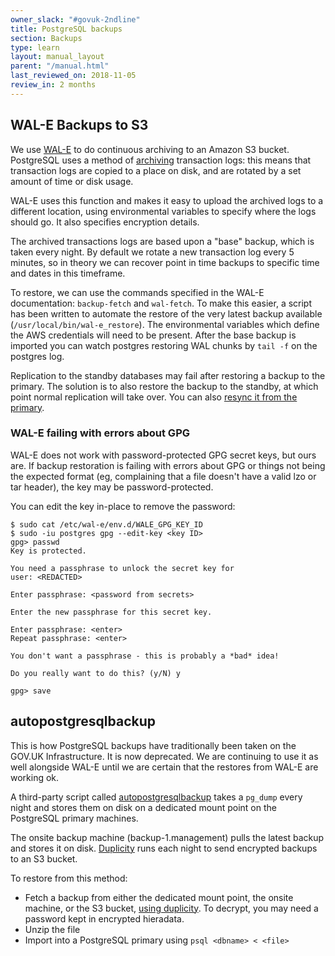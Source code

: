 ```yaml
---
owner_slack: "#govuk-2ndline"
title: PostgreSQL backups
section: Backups
type: learn
layout: manual_layout
parent: "/manual.html"
last_reviewed_on: 2018-11-05
review_in: 2 months
---
```


## WAL-E Backups to S3

We use [WAL-E][wal-e] to do continuous archiving to an Amazon S3 bucket.
PostgreSQL uses a method of [archiving][archiving] transaction logs: this means that transaction
logs are copied to a place on disk, and are rotated by a set amount of time or disk usage.

WAL-E uses this function and makes it easy to upload the archived logs to a different location, using
environmental variables to specify where the logs should go. It also specifies encryption details.

The archived transactions logs are based upon a "base" backup, which is taken every night.
By default we rotate a new transaction log every 5 minutes, so in theory we can
recover point in time backups to specific time and dates in this timeframe.

To restore, we can use the commands specified in the WAL-E documentation: `backup-fetch`
and `wal-fetch`. To make this easier, a script has been written to automate the restore
of the very latest backup available (`/usr/local/bin/wal-e_restore`). The environmental
variables which define the AWS credentials will need to be present. After the base backup
is imported you can watch postgres restoring WAL chunks by `tail -f` on the postgres log.

Replication to the standby databases may fail after restoring a backup to the primary.
The solution is to also restore the backup to the standby, at which point normal
replication will take over.  You can also [resync it from the primary][syncing-a-standby].

### WAL-E failing with errors about GPG

WAL-E does not work with password-protected GPG secret keys, but ours
are.  If backup restoration is failing with errors about GPG or things
not being the expected format (eg, complaining that a file doesn't
have a valid lzo or tar header), the key may be password-protected.

You can edit the key in-place to remove the password:

```
$ sudo cat /etc/wal-e/env.d/WALE_GPG_KEY_ID
$ sudo -iu postgres gpg --edit-key <key ID>
gpg> passwd
Key is protected.

You need a passphrase to unlock the secret key for
user: <REDACTED>

Enter passphrase: <password from secrets>

Enter the new passphrase for this secret key.

Enter passphrase: <enter>
Repeat passphrase: <enter>

You don't want a passphrase - this is probably a *bad* idea!

Do you really want to do this? (y/N) y

gpg> save
```

## autopostgresqlbackup

This is how PostgreSQL backups have traditionally been taken on the GOV.UK Infrastructure.
It is now deprecated. We are continuing to use it as well alongside WAL-E until
we are certain that the restores from WAL-E are working ok.

A third-party script called [autopostgresqlbackup][autopostgresqlbackup] takes a `pg_dump`
every night and stores them on disk on a dedicated mount point on the PostgreSQL primary machines.

The onsite backup machine (backup-1.management) pulls the latest backup and stores it on disk.
[Duplicity][duplicity] runs each night to send encrypted backups to an S3 bucket.

To restore from this method:

- Fetch a backup from either the dedicated mount point, the onsite machine,
or the S3 bucket, [using duplicity](restore-backups).
To decrypt, you may need a password kept in encrypted hieradata.
- Unzip the file
- Import into a PostgreSQL primary using `psql <dbname> < <file>`

[wal-e]: https://github.com/wal-e/wal-e
[archiving]: https://www.postgresql.org/docs/9.3/static/continuous-archiving.html
[syncing-a-standby]: /manual/setup-postgresql-replication.html#syncing-a-standby
[autopostgresqlbackup]: http://manpages.ubuntu.com/manpages/wily/man8/autopostgresqlbackup.8.html
[duplicity]: http://duplicity.nongnu.org/
[restore-backups]: restore-from-offsite-backups.html
